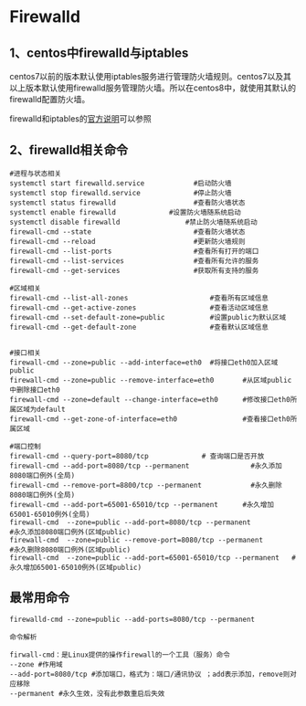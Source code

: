 # Firewalld
## 1、centos中firewalld与iptables
centos7以前的版本默认使用iptables服务进行管理防火墙规则。centos7以及其以上版本默认使用firewalld服务管理防火墙。所以在centos8中，就使用其默认的firewalld配置防火墙。

firewalld和iptables的[官方说明](https://access.redhat.com/documentation/zh-cn/red_hat_enterprise_linux/7/html/security_guide/sec-using_firewalls#sec-Comparison_of_Firewalld_to_system-config-firewall_and_iptables)可以参照

## 2、firewalld相关命令
~~~
#进程与状态相关
systemctl start firewalld.service            #启动防火墙
systemctl stop firewalld.service             #停止防火墙
systemctl status firewalld                   #查看防火墙状态
systemctl enable firewalld             #设置防火墙随系统启动
systemctl disable firewalld                #禁止防火墙随系统启动
firewall-cmd --state                         #查看防火墙状态
firewall-cmd --reload                        #更新防火墙规则
firewall-cmd --list-ports                    #查看所有打开的端口
firewall-cmd --list-services                 #查看所有允许的服务
firewall-cmd --get-services                  #获取所有支持的服务

#区域相关
firewall-cmd --list-all-zones                    #查看所有区域信息
firewall-cmd --get-active-zones                  #查看活动区域信息
firewall-cmd --set-default-zone=public           #设置public为默认区域
firewall-cmd --get-default-zone                  #查看默认区域信息


#接口相关
firewall-cmd --zone=public --add-interface=eth0  #将接口eth0加入区域public
firewall-cmd --zone=public --remove-interface=eth0       #从区域public中删除接口eth0
firewall-cmd --zone=default --change-interface=eth0      #修改接口eth0所属区域为default
firewall-cmd --get-zone-of-interface=eth0                #查看接口eth0所属区域

#端口控制
firewall-cmd --query-port=8080/tcp             # 查询端口是否开放
firewall-cmd --add-port=8080/tcp --permanent               #永久添加8080端口例外(全局)
firewall-cmd --remove-port=8800/tcp --permanent            #永久删除8080端口例外(全局)
firewall-cmd --add-port=65001-65010/tcp --permanent      #永久增加65001-65010例外(全局)
firewall-cmd  --zone=public --add-port=8080/tcp --permanent            #永久添加8080端口例外(区域public)
firewall-cmd  --zone=public --remove-port=8080/tcp --permanent         #永久删除8080端口例外(区域public)
firewall-cmd  --zone=public --add-port=65001-65010/tcp --permanent   #永久增加65001-65010例外(区域public)
~~~

## 最常用命令

~~~
firewalld-cmd --zone=public --add-ports=8080/tcp --permanent

命令解析

firwall-cmd：是Linux提供的操作firewall的一个工具（服务）命令
--zone #作用域
--add-port=8080/tcp #添加端口，格式为：端口/通讯协议 ；add表示添加，remove则对应移除
--permanent #永久生效，没有此参数重启后失效
~~~
